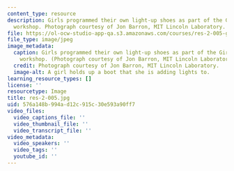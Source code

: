 ```yaml
---
content_type: resource
description: Girls programmed their own light-up shoes as part of the Girls Who Build
  workshop. Photograph courtesy of Jon Barron, MIT Lincoln Laboratory.
file: https://ol-ocw-studio-app-qa.s3.amazonaws.com/courses/res-2-005-girls-who-build-make-your-own-wearables-workshop-spring-2015/576a148b994ad12c915c30e593a90ff7_res-2-005.jpg
file_type: image/jpeg
image_metadata:
  caption: Girls programmed their own light-up shoes as part of the Girls Who Build
    workshop. (Photograph courtesy of Jon Barron, MIT Lincoln Laboratory.)
  credit: Photograph courtesy of Jon Barron, MIT Lincoln Laboratory.
  image-alt: A girl holds up a boot that she is adding lights to.
learning_resource_types: []
license: ''
resourcetype: Image
title: res-2-005.jpg
uid: 576a148b-994a-d12c-915c-30e593a90ff7
video_files:
  video_captions_file: ''
  video_thumbnail_file: ''
  video_transcript_file: ''
video_metadata:
  video_speakers: ''
  video_tags: ''
  youtube_id: ''
---
```

